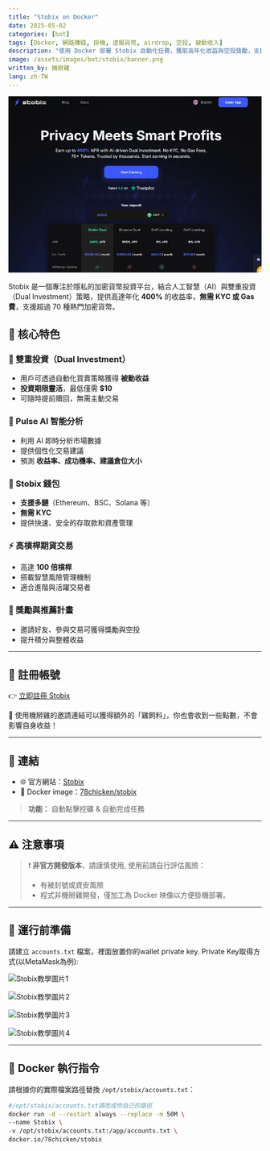 ```yaml
---
title: "Stobix on Docker"
date: 2025-05-02
categories: [bot]
tags: [Docker, 網路賺錢, 掛機, 虛擬貨幣, airdrop, 空投, 被動收入]
description: "使用 Docker 部署 Stobix 自動化任務，獲取高年化收益與空投獎勵，支援超過 70 種加密貨幣，無需 KYC。"
image: /assets/images/bot/stobix/banner.png
written_by: 機掰雞
lang: zh-TW
---
```

![Stobix 封面圖](/assets/images/bot/stobix/banner.png)

Stobix 是一個專注於隱私的加密貨幣投資平台，結合人工智慧（AI）與雙重投資（Dual Investment）策略，提供高達年化 **400%** 的收益率，**無需 KYC 或 Gas 費**，支援超過 70 種熱門加密貨幣。

## 🌟 核心特色

### 🔁 雙重投資（Dual Investment）
- 用戶可透過自動化買賣策略獲得 **被動收益**
- **投資期限靈活**，最低僅需 **$10**
- 可隨時提前贖回，無需主動交易

### 🤖 Pulse AI 智能分析
- 利用 AI 即時分析市場數據
- 提供個性化交易建議
- 預測 **收益率、成功機率、建議倉位大小**

### 🔐 Stobix 錢包
- **支援多鏈**（Ethereum、BSC、Solana 等）
- **無需 KYC**
- 提供快速、安全的存取款和資產管理

### ⚡ 高槓桿期貨交易
- 高達 **100 倍槓桿**
- 搭載智慧風險管理機制
- 適合進階與活躍交易者

### 🎁 獎勵與推薦計畫
- 邀請好友、參與交易可獲得獎勵與空投
- 提升積分與整體收益

---

## 📝 註冊帳號

👉 [立即註冊 Stobix](https://stobix.com/invite/jvd6v)

🎉 使用機掰雞的邀請連結可以獲得額外的「雞飼料」，你也會收到一些點數，不會影響自身收益！

---

## 🔗 連結

- 🌐 官方網站：[Stobix](https://stobix.com)
- 🐳 Docker image：[78chicken/stobix](https://hub.docker.com/r/78chicken/stobix)
> **功能：** 自動點擊挖礦 & 自動完成任務

---

## ⚠️ 注意事項

> ❗ **非官方開發版本**，請謹慎使用, 使用前請自行評估風險：
> - 有被封號或資安風險
> - 程式非機掰雞開發，僅加工為 Docker 映像以方便掛機部署。

---

## 📁 運行前準備

請建立 `accounts.txt` 檔案，裡面放置你的wallet private key.
Private Key取得方式(以MetaMask為例):  

<div style="text-align: left">
  <img src="{{ baseurl }}/assets/images/stobix/img_1.png" width="400" style="display: block; margin-bottom: 16px;" alt="Stobix教學圖片1"/>
  <img src="{{ baseurl }}/assets/images/stobix/img_2.png" width="400" style="display: block; margin-bottom: 16px;" alt="Stobix教學圖片2"/>
  <img src="{{ baseurl }}/assets/images/stobix/img_3.png" width="400" style="display: block; margin-bottom: 16px;" alt="Stobix教學圖片3"/>
  <img src="{{ baseurl }}/assets/images/stobix/img_4.png" width="400" style="display: block;" alt="Stobix教學圖片4"/>
</div>



---

## 🐳 Docker 執行指令

請根據你的實際檔案路徑替換 `/opt/stobix/accounts.txt`：
```bash
#/opt/stobix/accounts.txt請改成你自己的路徑
docker run -d --restart always --replace -m 50M \
--name Stobix \
-v /opt/stobix/accounts.txt:/app/accounts.txt \
docker.io/78chicken/stobix
```
